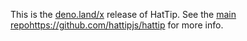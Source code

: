 This is the [deno.land/x](https://deno.land/x) release of HatTip. See the [main repo](https://github.com/hattipjs/hattip)https://github.com/hattipjs/hattip for more info.
